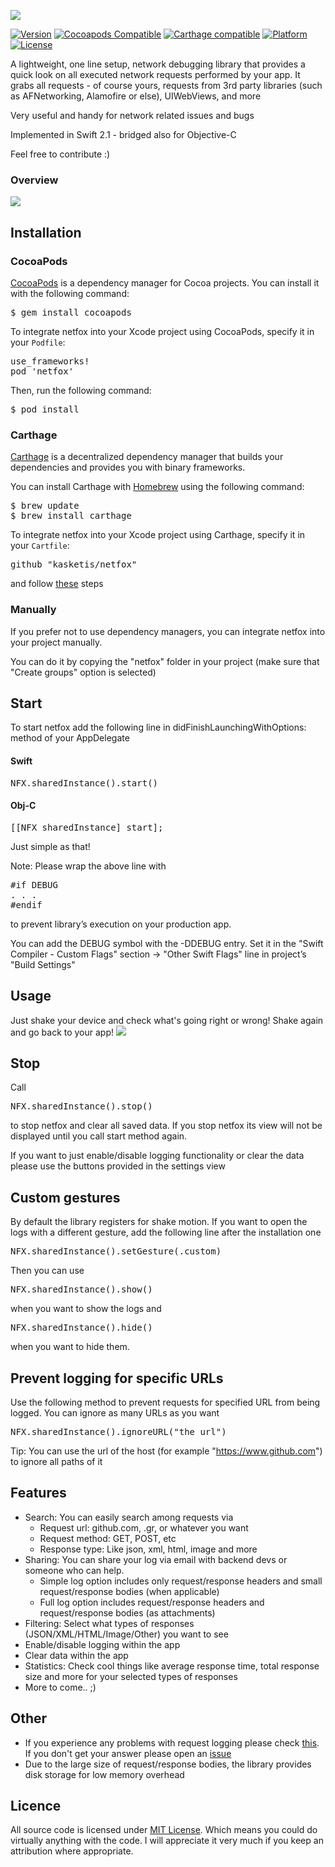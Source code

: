 ![](https://raw.githubusercontent.com/kasketis/netfox/master/assets/netfox_logo.png)

[![Version](https://img.shields.io/badge/version-1.6-green.svg?style=flat-square)]()
[![Cocoapods Compatible](https://img.shields.io/cocoapods/v/netfox.svg?style=flat-square)](https://github.com/cocoapods/cocoapods)
[![Carthage compatible](https://img.shields.io/badge/carthage-compatible-4BC51D.svg?style=flat-square)](https://github.com/Carthage/Carthage)
[![Platform](https://img.shields.io/cocoapods/p/netfox.svg?style=flat-square)](http://cocoadocs.org/docsets/netfox)
[![License](https://img.shields.io/badge/license-MIT-orange.svg?style=flat-square)](https://opensource.org/licenses/MIT)

A lightweight, one line setup, network debugging library that provides a quick look on all executed network requests performed by your app.
It grabs all requests - of course yours, requests from 3rd party libraries (such as AFNetworking, Alamofire or else), UIWebViews, and more

Very useful and handy for network related issues and bugs

Implemented in Swift 2.1 - bridged also for Objective-C

Feel free to contribute :)

### Overview
![](https://raw.githubusercontent.com/kasketis/netfox/master/assets/overview1_5_3.gif)

## Installation

### CocoaPods

[CocoaPods](http://cocoapods.org) is a dependency manager for Cocoa projects. You can install it with the following command:

<pre>
$ gem install cocoapods
</pre>

To integrate netfox into your Xcode project using CocoaPods, specify it in your `Podfile`:

<pre>
use_frameworks!
pod 'netfox'
</pre>

Then, run the following command:

<pre>
$ pod install
</pre>

### Carthage

[Carthage](https://github.com/Carthage/Carthage) is a decentralized dependency manager that builds your dependencies and provides you with binary frameworks.

You can install Carthage with [Homebrew](http://brew.sh/) using the following command:

<pre>
$ brew update
$ brew install carthage
</pre>

To integrate netfox into your Xcode project using Carthage, specify it in your `Cartfile`:

<pre>
github "kasketis/netfox"
</pre>

and follow [these](https://github.com/Carthage/Carthage#if-youre-building-for-ios) steps


### Manually

If you prefer not to use dependency managers, you can integrate netfox into your project manually.

You can do it by copying the "netfox" folder in your project (make sure that "Create groups" option is selected)

## Start

To start netfox add the following line in didFinishLaunchingWithOptions: method of your AppDelegate

#### Swift
<pre>
NFX.sharedInstance().start()
</pre>

#### Obj-C
<pre>
[[NFX sharedInstance] start];
</pre>

Just simple as that!

Note: Please wrap the above line with
<pre>
#if DEBUG
. . .
#endif
</pre>
to prevent library’s execution on your production app.

You can add the DEBUG symbol with the -DDEBUG entry. Set it in the "Swift Compiler - Custom Flags" section -> "Other Swift Flags" line in project’s "Build Settings"

## Usage 

Just shake your device and check what's going right or wrong! 
Shake again and go back to your app!
![](https://raw.githubusercontent.com/kasketis/netfox/master/assets/shake.png)

## Stop

Call
<pre>
NFX.sharedInstance().stop()
</pre>
to stop netfox and clear all saved data. 
If you stop netfox its view will not be displayed until you call start method again. 

If you want to just enable/disable logging functionality or clear the data please use the buttons provided in the settings view

## Custom gestures

By default the library registers for shake motion. If you want to open the logs with a different gesture, add the following line after the installation one
<pre>
NFX.sharedInstance().setGesture(.custom)
</pre>
Then you can use
<pre>
NFX.sharedInstance().show()
</pre>
when you want to show the logs and
<pre>
NFX.sharedInstance().hide()
</pre>
when you want to hide them.

## Prevent logging for specific URLs

Use the following method to prevent requests for specified URL from being logged. You can ignore as many URLs as you want
<pre>
NFX.sharedInstance().ignoreURL("the_url")
</pre>
Tip: You can use the url of the host (for example "https://www.github.com") to ignore all paths of it 

## Features

- Search: You can easily search among requests via
	- Request url: github.com, .gr, or whatever you want
	- Request method: GET, POST, etc
	- Response type: Like json, xml, html, image and more 
- Sharing: You can share your log via email with backend devs or someone who can help.
	- Simple log option includes only request/response headers and small request/response bodies (when applicable)
	- Full log option includes request/response headers and request/response bodies (as attachments)
- Filtering: Select what types of responses (JSON/XML/HTML/Image/Other) you want to see
- Enable/disable logging within the app
- Clear data within the app
- Statistics: Check cool things like average response time, total response size and more for your selected types of responses
- More to come.. ;)

## Other

- If you experience any problems with request logging please check [this](https://github.com/kasketis/netfox/blob/master/Workarounds.md). If you don't get your answer please open an [issue](https://github.com/kasketis/netfox/issues)
- Due to the large size of request/response bodies, the library provides disk storage for low memory overhead

## Licence

All source code is licensed under [MIT License](https://github.com/kasketis/netfox/blob/master/LICENSE). Which means you could do virtually anything with the code. I will appreciate it very much if you keep an attribution where appropriate.

